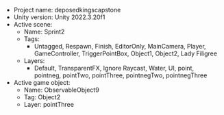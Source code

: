 <!-- UNITY CODE ASSIST INSTRUCTIONS START -->
- Project name: deposedkingscapstone
- Unity version: Unity 2022.3.20f1
- Active scene:
  - Name: Sprint2
  - Tags:
    - Untagged, Respawn, Finish, EditorOnly, MainCamera, Player, GameController, TriggerPointBox, Object1, Object2, Lady Filigree
  - Layers:
    - Default, TransparentFX, Ignore Raycast, Water, UI, point, pointneg, pointTwo, pointThree, pointnegTwo, pointnegThree
- Active game object:
  - Name: ObservableObject9
  - Tag: Object2
  - Layer: pointThree
<!-- UNITY CODE ASSIST INSTRUCTIONS END -->